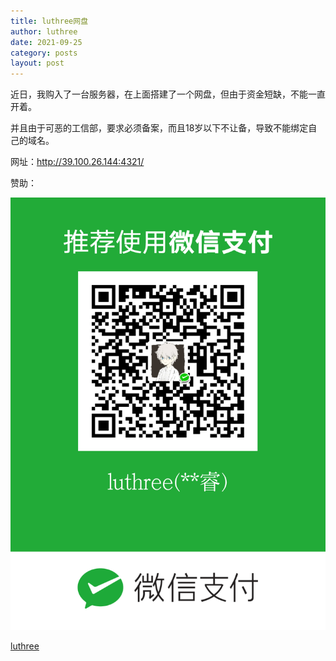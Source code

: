 ```yaml
---
title: luthree网盘
author: luthree
date: 2021-09-25
category: posts
layout: post
---
```


近日，我购入了一台服务器，在上面搭建了一个网盘，但由于资金短缺，不能一直开着。

并且由于可恶的工信部，要求必须备案，而且18岁以下不让备，导致不能绑定自己的域名。

网址：http://39.100.26.144:4321/

赞助：

![微信收款码](/img/mm_facetoface_collect_qrcode_1632534792604.png "赞助")

[luthree](http://luthree.tk)
